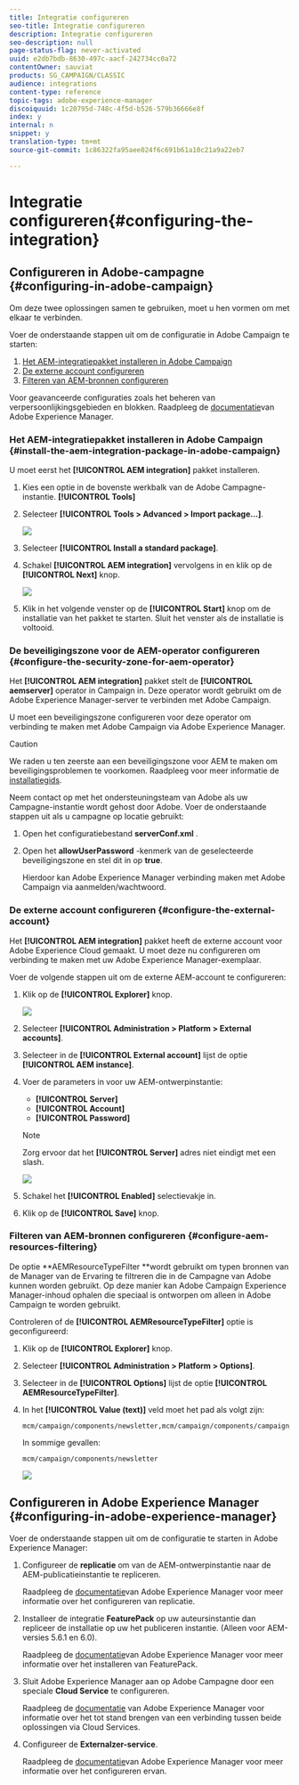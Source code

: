 ```yaml
---
title: Integratie configureren
seo-title: Integratie configureren
description: Integratie configureren
seo-description: null
page-status-flag: never-activated
uuid: e2db7bdb-8630-497c-aacf-242734cc0a72
contentOwner: sauviat
products: SG_CAMPAIGN/CLASSIC
audience: integrations
content-type: reference
topic-tags: adobe-experience-manager
discoiquuid: 1c20795d-748c-4f5d-b526-579b36666e8f
index: y
internal: n
snippet: y
translation-type: tm+mt
source-git-commit: 1c86322fa95aee024f6c691b61a10c21a9a22eb7

---
```



# Integratie configureren{#configuring-the-integration}

## Configureren in Adobe-campagne {#configuring-in-adobe-campaign}

Om deze twee oplossingen samen te gebruiken, moet u hen vormen om met elkaar te verbinden.

Voer de onderstaande stappen uit om de configuratie in Adobe Campaign te starten:

1. [Het AEM-integratiepakket installeren in Adobe Campaign](#install-the-aem-integration-package-in-adobe-campaign)
1. [De externe account configureren](#configure-the-external-account)
1. [Filteren van AEM-bronnen configureren](#configure-aem-resources-filtering)

Voor geavanceerde configuraties zoals het beheren van verpersoonlijkingsgebieden en blokken. Raadpleeg de [documentatie](https://helpx.adobe.com/experience-manager/6-5/sites/administering/using/campaignonpremise.html)van Adobe Experience Manager.

### Het AEM-integratiepakket installeren in Adobe Campaign {#install-the-aem-integration-package-in-adobe-campaign}

U moet eerst het **[!UICONTROL AEM integration]** pakket installeren.

1. Kies een optie in de bovenste werkbalk van de Adobe Campagne-instantie. **[!UICONTROL Tools]**
1. Selecteer **[!UICONTROL Tools > Advanced > Import package...]**.

   ![](assets/aem_config_1.png)

1. Selecteer **[!UICONTROL Install a standard package]**.
1. Schakel **[!UICONTROL AEM integration]** vervolgens in en klik op de **[!UICONTROL Next]** knop.

   ![](assets/aem_config_2.png)

1. Klik in het volgende venster op de **[!UICONTROL Start]** knop om de installatie van het pakket te starten. Sluit het venster als de installatie is voltooid.

### De beveiligingszone voor de AEM-operator configureren {#configure-the-security-zone-for-aem-operator}

Het **[!UICONTROL AEM integration]** pakket stelt de **[!UICONTROL aemserver]** operator in Campaign in. Deze operator wordt gebruikt om de Adobe Experience Manager-server te verbinden met Adobe Campaign.

U moet een beveiligingszone configureren voor deze operator om verbinding te maken met Adobe Campaign via Adobe Experience Manager.

>[!CAUTION]
>
>We raden u ten zeerste aan een beveiligingszone voor AEM te maken om beveiligingsproblemen te voorkomen. Raadpleeg voor meer informatie de [installatiegids](../../installation/using/configuring-campaign-server.md#defining-security-zones).

Neem contact op met het ondersteuningsteam van Adobe als uw Campagne-instantie wordt gehost door Adobe. Voer de onderstaande stappen uit als u campagne op locatie gebruikt:

1. Open het configuratiebestand **serverConf.xml** .
1. Open het **allowUserPassword** -kenmerk van de geselecteerde beveiligingszone en stel dit in op **true**.

   Hierdoor kan Adobe Experience Manager verbinding maken met Adobe Campaign via aanmelden/wachtwoord.

### De externe account configureren {#configure-the-external-account}

Het **[!UICONTROL AEM integration]** pakket heeft de externe account voor Adobe Experience Cloud gemaakt. U moet deze nu configureren om verbinding te maken met uw Adobe Experience Manager-exemplaar.

Voer de volgende stappen uit om de externe AEM-account te configureren:

1. Klik op de **[!UICONTROL Explorer]** knop.

   ![](assets/aem_config_3.png)

1. Selecteer **[!UICONTROL Administration > Platform > External accounts]**.
1. Selecteer in de **[!UICONTROL External account]** lijst de optie **[!UICONTROL AEM instance]**.
1. Voer de parameters in voor uw AEM-ontwerpinstantie:

   * **[!UICONTROL Server]**
   * **[!UICONTROL Account]**
   * **[!UICONTROL Password]**
   >[!NOTE]
   >
   >Zorg ervoor dat het **[!UICONTROL Server]** adres niet eindigt met een slash.

   ![](assets/aem_config_4.png)

1. Schakel het **[!UICONTROL Enabled]** selectievakje in.
1. Klik op de **[!UICONTROL Save]** knop.

### Filteren van AEM-bronnen configureren {#configure-aem-resources-filtering}

De optie **AEMResourceTypeFilter **wordt gebruikt om typen bronnen van de Manager van de Ervaring te filtreren die in de Campagne van Adobe kunnen worden gebruikt. Op deze manier kan Adobe Campaign Experience Manager-inhoud ophalen die speciaal is ontworpen om alleen in Adobe Campaign te worden gebruikt.

Controleren of de **[!UICONTROL AEMResourceTypeFilter]** optie is geconfigureerd:

1. Klik op de **[!UICONTROL Explorer]** knop.
1. Selecteer **[!UICONTROL Administration > Platform > Options]**.
1. Selecteer in de **[!UICONTROL Options]** lijst de optie **[!UICONTROL AEMResourceTypeFilter]**.
1. In het **[!UICONTROL Value (text)]** veld moet het pad als volgt zijn:

   ```
   mcm/campaign/components/newsletter,mcm/campaign/components/campaign_newsletterpage,mcm/neolane/components/newsletter
   ```

   In sommige gevallen:

   ```
   mcm/campaign/components/newsletter
   ```

   ![](assets/aem_config_5.png)

## Configureren in Adobe Experience Manager {#configuring-in-adobe-experience-manager}

Voer de onderstaande stappen uit om de configuratie te starten in Adobe Experience Manager:

1. Configureer de **replicatie** om van de AEM-ontwerpinstantie naar de AEM-publicatieinstantie te repliceren.

   Raadpleeg de [documentatie](https://helpx.adobe.com/experience-manager/6-4/sites/deploying/using/replication.html)van Adobe Experience Manager voor meer informatie over het configureren van replicatie.

1. Installeer de integratie **FeaturePack** op uw auteursinstantie dan repliceer de installatie op uw het publiceren instantie. (Alleen voor AEM-versies 5.6.1 en 6.0).

   Raadpleeg de [documentatie](https://helpx.adobe.com/experience-manager/aem-previous-versions.html)van Adobe Experience Manager voor meer informatie over het installeren van FeaturePack.

1. Sluit Adobe Experience Manager aan op Adobe Campagne door een speciale **Cloud Service** te configureren.

   Raadpleeg de [documentatie](https://helpx.adobe.com/experience-manager/6-4/sites/administering/using/campaignonpremise.html#ConfiguringAdobeExperienceManager) van Adobe Experience Manager voor informatie over het tot stand brengen van een verbinding tussen beide oplossingen via Cloud Services.

1. Configureer de **Externalzer-service**.

   Raadpleeg de [documentatie](https://helpx.adobe.com/experience-manager/6-4/sites/developing/using/externalizer.html)van Adobe Experience Manager voor meer informatie over het configureren ervan.

